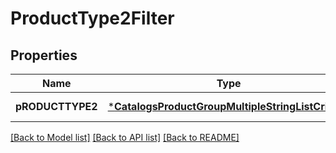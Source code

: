 # ProductType2Filter

## Properties
Name | Type | Description | Notes
------------ | ------------- | ------------- | -------------
**pRODUCTTYPE2** | [***CatalogsProductGroupMultipleStringListCriteria**](.md) |  | [default to null]

[[Back to Model list]](../README.md#documentation-for-models) [[Back to API list]](../README.md#documentation-for-api-endpoints) [[Back to README]](../README.md)


